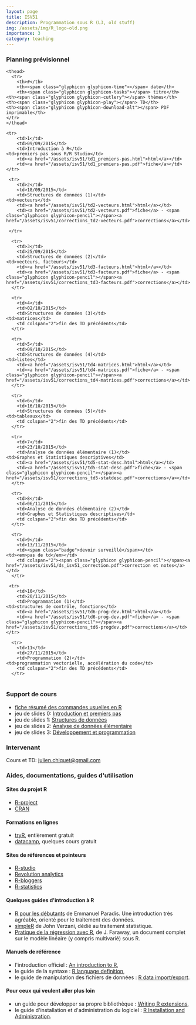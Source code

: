 ```yaml
---
layout: page
title: ISV51
description: Programmation sous R (L3, old stuff)
img: /assets/img/R_logo-old.png
importance: 3
category: teaching
---
```


### <span class="glyphicon glyphicon-calendar">Planning prévisionnel 

<table class="table table-striped">
    <tbody>

    <thead>
      <tr>
        <th>#</th>
        <th><span class="glyphicon glyphicon-time"></span> date</th>
        <th><span class="glyphicon glyphicon-tasks"></span> titre</th>
	<th><span class="glyphicon glyphicon-cutlery"></span> thèmes</th>
	<th><span class="glyphicon glyphicon-play"></span> TD</th>
	<th><span class="glyphicon glyphicon-download-alt"></span> PDF imprimable</th>
	</tr>
    </thead>
    
    <tr>
        <td>1</td>
        <td>09/09/2015</td>
        <td>Introduction à R</td>
	<td>premiers pas sous R/R Studio</td>
        <td><a href="/assets/isv51/td1_premiers-pas.html">html</a></td>
        <td><a href="/assets/isv51/td1_premiers-pas.pdf">fiche</a></td>
    </tr>

     <tr>
        <td>2</td>
        <td>18/09/2015</td>
        <td>Structures de données (1)</td>
	<td>vecteurs</td>
        <td><a href="/assets/isv51/td2-vecteurs.html">html</a></td>
        <td><a href="/assets/isv51/td2-vecteurs.pdf">fiche</a> - <span class="glyphicon glyphicon-pencil"></span><a href="/assets/isv51/corrections_td2-vecteurs.pdf">corrections</a></td>
	
     </tr>

      <tr>
        <td>3</td>
        <td>25/09/2015</td>
        <td>Structures de données (2)</td>
	<td>vecteurs, facteurs</td>
        <td><a href="/assets/isv51/td3-facteurs.html">html</a></td>
        <td><a href="/assets/isv51/td3-facteurs.pdf">fiche</a> - <span class="glyphicon glyphicon-pencil"></span><a href="/assets/isv51/corrections_td3-facteurs.pdf">corrections</a></td>
      </tr>

      <tr>
        <td>4</td>
        <td>02/10/2015</td>
        <td>Structures de données (3)</td>
	<td>matrices</td>
        <td colspan="2">fin des TD précédents</td>
      </tr>

      <tr>
        <td>5</td>
        <td>09/10/2015</td>
        <td>Structures de données (4)</td>
	<td>listes</td>
        <td><a href="/assets/isv51/td4-matrices.html">html</a></td>
        <td><a href="/assets/isv51/td4-matrices.pdf">fiche</a> - <span class="glyphicon glyphicon-pencil"></span><a href="/assets/isv51/corrections_td4-matrices.pdf">corrections</a></td>
      </tr>

      <tr>
        <td>6</td>
        <td>16/10/2015</td>
        <td>Structures de données (5)</td>
	<td>tableaux</td>
        <td colspan="2">fin des TD précédents</td>
      </tr>

      <tr>
        <td>7</td>
        <td>23/10/2015</td>
        <td>Analyse de données élémentaire (1)</td>
	<td>Graphes et Statistiques descriptives</td>
        <td><a href="/assets/isv51/td5-stat-desc.html">html</a></td>
        <td><a href="/assets/isv51/td5-stat-desc.pdf">fiche</a> - <span class="glyphicon glyphicon-pencil"></span><a href="/assets/isv51/corrections_td5-statdesc.pdf">corrections</a></td>
      </tr>

      <tr>
        <td>8</td>
        <td>06/11/2015</td>
        <td>Analyse de données élémentaire (2)</td>
        <td>Graphes et Statistiques descriptives</td>
        <td colspan="2">fin des TD précédents</td>
      </tr>

      <tr>
        <td>9</td>
        <td>13/11/2015</td>
        <td><span class="badge">devoir surveillé</span></td>
	<td><em>pas de td</em></td>
        <td colspan="2"><span class="glyphicon glyphicon-pencil"></span><a href="/assets/isv51/ds_isv51_correction.pdf">correction et notes</a></td>
      </tr>

     <tr>
        <td>10</td>
        <td>20/11/2015</td>
        <td>Programmation (1)</td>
	<td>structures de contrôle, fonctions</td>
        <td><a href="/assets/isv51/td6-prog-dev.html">html</a></td>
        <td><a href="/assets/isv51/td6-prog-dev.pdf">fiche</a> - <span class="glyphicon glyphicon-pencil"></span><a href="/assets/isv51/corrections_td6-progdev.pdf">corrections</a></td>
    </tr>

      <tr>
        <td>11</td>
        <td>27/11/2015</td>
        <td>Programmation (2)</td>
	<td>programmation vectorielle, accélération du code</td>
        <td colspan="2">fin des TD précédents</td>
      </tr>


   </tbody>
</table>

### <span class="glyphicon glyphicon-download-alt"></span> Support de cours 

* [fiche résumé des commandes usuelles en R](/assets/pdf/commandes_r.pdf)
* jeu de slides 0: [Introduction et premiers pas](/assets/isv51/slides0-intro.pdf)
* jeu de slides 1: [Structures de données](/assets/isv51/slides1-structures_donnees.pdf)
* jeu de slides 2: [Analyse de données élémentaire](/assets/isv51/slides2-stat_desc.pdf)
* jeu de slides 3: [Développement et programmation](/assets/isv51/slides3-programmation.pdf)

### <span class="glyphicon glyphicon-user"></span> Intervenant 

Cours et TD: <julien.chiquet@gmail.com>

### <span class="glyphicon glyphicon-book"></span> Aides, documentations, guides d'utilisation

#### Sites du projet R

* [R-project](https://www.r-project.org)
* [CRAN](https://cran.r-project.org/)

#### Formations en lignes

* [tryR](http://tryr.codeschool.com), entièrement gratuit
* [datacamp](https://www.datacamp.com), quelques cours gratuit

#### Sites de références et pointeurs

* [R-studio](https://www.rstudio.com/)
* [Revolution analytics](http://www.revolutionanalytics.com)
* [R-bloggers](http://www.r-bloggers.com/)
* [R-statistics](http://www.r-statistics.com)

#### Quelques guides d'introduction à R

* [R pour les débutants](http://cran.r-project.org/doc/contrib/Paradis-rdebuts_fr.pdf) de Emmanuel Paradis. Une introduction très agréable, orienté pour le traitement des données.
* [simpleR](http://cran.r-project.org/doc/contrib/Verzani-SimpleR.pdf) de John Verzani, dédié au traitement statistique.
* [Pratique de la régression avec R](http://cran.r-project.org/doc/contrib/Faraway-PRA.pdf), de J. Faraway, un document complet sur le modèle linéaire (y compris multivarié) sous R.

#### Manuels de référence

* l'introduction officiel : [An introduction to R](http://cran.r-project.org/doc/manuals/R-intro.pdf),
* le guide de la syntaxe : [R language definition](http://cran.r-project.org/doc/manuals/R-lang.pdf),
* le guide de manipulation des fichiers de données : [R data import/export](http://cran.r-project.org/doc/manuals/R-data.pdf).

#### Pour ceux qui veulent aller plus loin

* un guide pour développer sa propre bibliothèque : [Writing R extensions](http://cran.r-project.org/doc/manuals/R-exts.pdf),
* le guide d'installation et d'administration du logiciel : [R Installation and Administration](http://cran.r-project.org/doc/manuals/R-admin.pdf).

